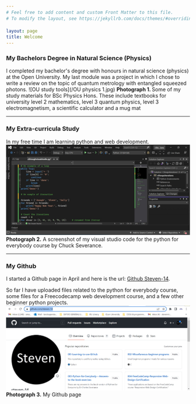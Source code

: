```yaml
---
# Feel free to add content and custom Front Matter to this file.
# To modify the layout, see https://jekyllrb.com/docs/themes/#overriding-theme-defaults

layout: page
title: Welcome
---
```

<h3>My Bachelors Degree in Natural Science (Physics)</h3>
I completed my bachelor's degree with honours in natural science (physics) at the Open University. My last module was a project in which I chose to write a review on the topic of quantum metrology with entangled squeezed photons.
![OU study tools](/OU physics 1.jpg)
<strong>Photograph 1. </strong> Some of my study materials for BSc Physics Hons. These include textbooks for university level 2 mathematics, level 3 quantum physics, level 3 electromagnetism, a scientific calculator and a mug mat
<hr>
<h3>My Extra-curricula Study</h3>

In my free time I am learning python and web development.
![I like programming](/images2/programming.jpg)
<strong>Photograph 2.</strong> A screenshot of my visual studio code for the python for everybody course by Chuck Severance.
<hr>
<h3>My Github</h3>


I started a Github page in April and here is the url: [Github Steven-14](https://github.com/steven-14).

So far I have uploaded files related to the python for everybody course, some files for a Freecodecamp web development course, and a few other beginner python projects.
![I like Github](/images3/githubsteven1.jpg)
<strong>Photograph 3.</strong> My Github page
